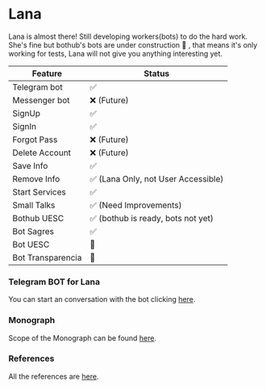 # Lana
Lana is almost there! Still developing workers(bots) to do the hard work. She's fine but bothub's bots are under construction 🚧 , that means it's only working for tests, Lana will not give you anything interesting yet.

Feature | Status
------------ | -------------
Telegram bot | ✅
Messenger bot | ❌ (Future)
SignUp| ✅
SignIn | ✅
Forgot Pass | ❌ (Future)
Delete Account | ❌ (Future)
Save Info | ✅
Remove Info | ✅ (Lana Only, not User Accessible)
Start Services | ✅
Small Talks | ✅ (Need Improvements)
Bothub UESC | ✅ (bothub is ready, bots not yet)
Bot Sagres | ✅
Bot UESC | 🚧
Bot Transparencia | 🚧

### Telegram BOT for Lana
You can start an conversation with the bot clicking [here](https://t.me/lana_pa_bot). 

### Monograph
Scope of the Monograph can be found [here](/Docs/MONOGRAPH-SCOPE.md).

### References
All the references are [here](/Docs/REFERENCES.md).
